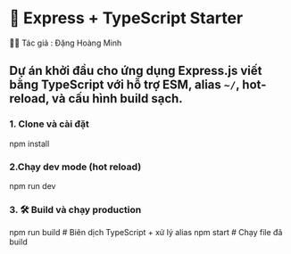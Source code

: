 # 🚀 Express + TypeScript Starter

👨‍💻 Tác giả : Đặng Hoàng Minh

## Dự án khởi đầu cho ứng dụng **Express.js** viết bằng **TypeScript** với hỗ trợ ESM, alias `~/`, hot-reload, và cấu hình build sạch.

### 1. Clone và cài đặt

npm install

### 2.Chạy dev mode (hot reload)

npm run dev

### 3. 🛠 Build và chạy production

npm run build # Biên dịch TypeScript + xử lý alias
npm start # Chạy file đã build
